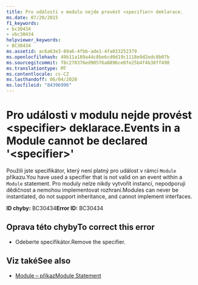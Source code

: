 ```yaml
---
title: Pro události v modulu nejde provést <specifier> deklarace.
ms.date: 07/20/2015
f1_keywords:
- bc30434
- vbc30434
helpviewer_keywords:
- BC30434
ms.assetid: ac6a63e3-89a6-4fbb-ade1-4fa033252379
ms.openlocfilehash: 49b11a189a44c8be6cd0d19c1118e9d2edc8b07b
ms.sourcegitcommit: f8c270376ed905f6a8896ce0fe25b4f4b38ff498
ms.translationtype: MT
ms.contentlocale: cs-CZ
ms.lasthandoff: 06/04/2020
ms.locfileid: "84396996"
---
```

# <a name="events-in-a-module-cannot-be-declared-specifier"></a><span data-ttu-id="0f3d4-102">Pro události v modulu nejde provést \<specifier> deklarace.</span><span class="sxs-lookup"><span data-stu-id="0f3d4-102">Events in a Module cannot be declared '\<specifier>'</span></span>
<span data-ttu-id="0f3d4-103">Použili jste specifikátor, který není platný pro událost v rámci `Module` příkazu.</span><span class="sxs-lookup"><span data-stu-id="0f3d4-103">You have used a specifier that is not valid on an event within a `Module` statement.</span></span> <span data-ttu-id="0f3d4-104">Pro moduly nelze nikdy vytvořit instanci, nepodporují dědičnost a nemohou implementovat rozhraní.</span><span class="sxs-lookup"><span data-stu-id="0f3d4-104">Modules can never be instantiated, do not support inheritance, and cannot implement interfaces.</span></span>  
  
 <span data-ttu-id="0f3d4-105">**ID chyby:** BC30434</span><span class="sxs-lookup"><span data-stu-id="0f3d4-105">**Error ID:** BC30434</span></span>  
  
## <a name="to-correct-this-error"></a><span data-ttu-id="0f3d4-106">Oprava této chyby</span><span class="sxs-lookup"><span data-stu-id="0f3d4-106">To correct this error</span></span>  
  
- <span data-ttu-id="0f3d4-107">Odeberte specifikátor.</span><span class="sxs-lookup"><span data-stu-id="0f3d4-107">Remove the specifier.</span></span>  
  
## <a name="see-also"></a><span data-ttu-id="0f3d4-108">Viz také</span><span class="sxs-lookup"><span data-stu-id="0f3d4-108">See also</span></span>

- [<span data-ttu-id="0f3d4-109">Module – příkaz</span><span class="sxs-lookup"><span data-stu-id="0f3d4-109">Module Statement</span></span>](../language-reference/statements/module-statement.md)
